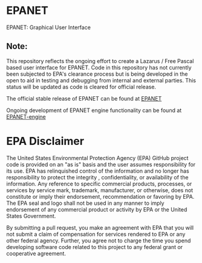 # EPANET
EPANET: Graphical User Interface

## Note:
This repository reflects the ongoing effort to create a Lazarus / Free Pascal based user interface for EPANET. Code in this repository has not currently been subjected to EPA's clearance process but is being developed in the open to aid in testing and debugging from internal and external parties. This status will be updated as code is cleared for official release.

The official stable release of EPANET can be found at [EPANET](https://github.com/USEPA/EPANET2.2)

Ongoing development of EPANET engine functionality can be found at [EPANET-engine](https://github.com/USEPA/epanet-engine)


EPA Disclaimer
==============
The United States Environmental Protection Agency (EPA) GitHub project code is provided on an "as is" basis and the user assumes responsibility for its use. EPA has relinquished control of the information and no longer has responsibility to protect the integrity , confidentiality, or availability of the information. Any reference to specific commercial products, processes, or services by service mark, trademark, manufacturer, or otherwise, does not constitute or imply their endorsement, recommendation or favoring by EPA. The EPA seal and logo shall not be used in any manner to imply endorsement of any commercial product or activity by EPA or the United States Government.

By submitting a pull request, you make an agreement with EPA that you will not submit a claim of compensation for services rendered to EPA or any other federal agency. Further, you agree not to charge the time you spend developing software code related to this project to any federal grant or cooperative agreement.
